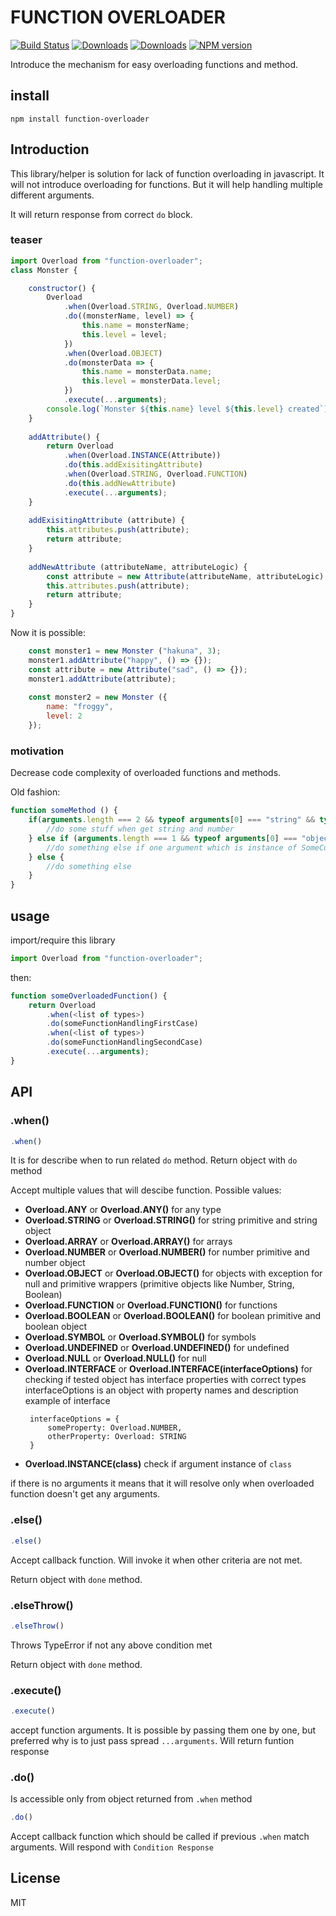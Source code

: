 # FUNCTION OVERLOADER
[![Build Status](https://travis-ci.org/uhlryk/function-overloader.svg)](https://travis-ci.org/uhlryk/function-overloader)
[![Downloads](https://img.shields.io/npm/dt/function-overloader.svg)](https://www.npmjs.com/package/function-overloader)
[![Downloads](https://img.shields.io/npm/dm/function-overloader.svg)](https://www.npmjs.com/package/function-overloader)
[![NPM version](https://img.shields.io/npm/v/function-overloader.svg)](https://www.npmjs.com/package/function-overloader)

Introduce the mechanism for easy overloading functions and method.

## install

```
npm install function-overloader
```

## Introduction

This library/helper is solution for lack of function overloading in javascript. It will not introduce overloading for functions. But it will help handling multiple different arguments.

It will return response from correct `do` block.

### teaser

```javascript
import Overload from "function-overloader";
class Monster {

    constructor() {
        Overload
            .when(Overload.STRING, Overload.NUMBER)
            .do((monsterName, level) => {
                this.name = monsterName;
                this.level = level;
            })
            .when(Overload.OBJECT)
            .do(monsterData => {
                this.name = monsterData.name;
                this.level = monsterData.level;
            })
            .execute(...arguments);
        console.log(`Monster ${this.name} level ${this.level} created`);
    }
    
    addAttribute() {
        return Overload
            .when(Overload.INSTANCE(Attribute))
            .do(this.addExisitingAttribute)
            .when(Overload.STRING, Overload.FUNCTION)
            .do(this.addNewAttribute)
            .execute(...arguments);
    }
    
    addExisitingAttribute (attribute) {
        this.attributes.push(attribute);
        return attribute;
    }
    
    addNewAttribute (attributeName, attributeLogic) {
        const attribute = new Attribute(attributeName, attributeLogic);
        this.attributes.push(attribute);
        return attribute;
    }
}

```

Now it is possible:

```javascript
    const monster1 = new Monster ("hakuna", 3);
    monster1.addAttribute("happy", () => {});
    const attribute = new Attribute("sad", () => {});
    monster1.addAttribute(attribute);
    
    const monster2 = new Monster ({
        name: "froggy",
        level: 2
    });
```

### motivation

Decrease code complexity of overloaded functions and methods.

Old fashion:

```javascript
function someMethod () {
    if(arguments.length === 2 && typeof arguments[0] === "string" && typeof arguments[1] === "number") {
        //do some stuff when get string and number
    } else if (arguments.length === 1 && typeof arguments[0] === "object" && arguments[0] instanceof SomeCustomConstructor) {
        //do something else if one argument which is instance of SomeCustomConstructor
    } else {
        //do something else
    }
}

```

## usage

import/require this library

```javascript
import Overload from "function-overloader";
```

then:
 
```javascript
function someOverloadedFunction() {
    return Overload
        .when(<list of types>)
        .do(someFunctionHandlingFirstCase)
        .when(<list of types>)
        .do(someFunctionHandlingSecondCase)  
        .execute(...arguments);
}
```

## API

### .when()

```javascript
.when()
```

It is for describe when to run related `do` method.
Return object with `do` method

Accept multiple values that will descibe function.
Possible values:

 * **Overload.ANY** or **Overload.ANY()** for any type
 * **Overload.STRING** or **Overload.STRING()** for string primitive and string object
 * **Overload.ARRAY** or **Overload.ARRAY()** for arrays
 * **Overload.NUMBER** or **Overload.NUMBER()** for number primitive and number object
 * **Overload.OBJECT** or **Overload.OBJECT()** for objects with exception for null and primitive wrappers (primitive objects like Number, String, Boolean) 
 * **Overload.FUNCTION** or **Overload.FUNCTION()** for functions
 * **Overload.BOOLEAN** or **Overload.BOOLEAN()** for boolean primitive and boolean object
 * **Overload.SYMBOL** or **Overload.SYMBOL()** for symbols
 * **Overload.UNDEFINED** or **Overload.UNDEFINED()** for undefined
 * **Overload.NULL** or **Overload.NULL()** for null
 * **Overload.INTERFACE** or **Overload.INTERFACE(interfaceOptions)** for checking if tested object has interface properties with correct types
   interfaceOptions is an object with property names and description
   example of interface
   ```
    interfaceOptions = {
        someProperty: Overload.NUMBER,
        otherProperty: Overload: STRING
    }
   ```
 * **Overload.INSTANCE(class)** check if argument instance of `class`
 
if there is no arguments it means that it will resolve only when overloaded function doesn't get any arguments.  

### .else()

```javascript
.else()
```
Accept callback function. Will invoke it when other criteria are not met.

Return object with `done` method.

### .elseThrow()

```javascript
.elseThrow()
```
Throws TypeError if not any above condition met

Return object with `done` method.

### .execute()

```javascript
.execute()
```
accept function arguments. It is possible by passing them one by one, but preferred why is to just pass spread `...arguments`.
Will return funtion response

### .do()

Is accessible only from object returned from `.when` method

```javascript
.do()
```

Accept callback function which should be called if previous `.when` match arguments.
Will respond with `Condition Response`

## License

MIT
